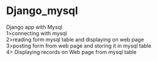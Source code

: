 # Django_mysql
Django app with Mysql <br />
1>connecting with mysql <br />
2>reading form mysql table and displaying on web page<br />
3>posting form from web page and storing it in mysql table<br />
4> Displaying records on Web page from mysql table<br />

